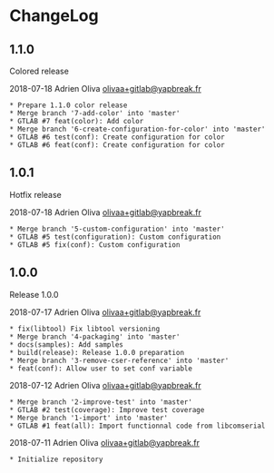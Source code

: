 # ChangeLog


## 1.1.0

Colored release

2018-07-18	Adrien Oliva <olivaa+gitlab@yapbreak.fr>

	* Prepare 1.1.0 color release
	* Merge branch '7-add-color' into 'master'
	* GTLAB #7 feat(color): Add color
	* Merge branch '6-create-configuration-for-color' into 'master'
	* GTLAB #6 test(conf): Create configuration for color
	* GTLAB #6 feat(conf): Create configuration for color

## 1.0.1

Hotfix release

2018-07-18	Adrien Oliva <olivaa+gitlab@yapbreak.fr>

	* Merge branch '5-custom-configuration' into 'master'
	* GTLAB #5 test(configuration): Custom configuration
	* GTLAB #5 fix(conf): Custom configuration


## 1.0.0

Release 1.0.0

2018-07-17	Adrien Oliva <olivaa+gitlab@yapbreak.fr>

	* fix(libtool) Fix libtool versioning
	* Merge branch '4-packaging' into 'master'
	* docs(samples): Add samples
	* build(release): Release 1.0.0 preparation
	* Merge branch '3-remove-cser-reference' into 'master'
	* feat(conf): Allow user to set conf variable

2018-07-12	Adrien Oliva <olivaa+gitlab@yapbreak.fr>

	* Merge branch '2-improve-test' into 'master'
	* GTLAB #2 test(coverage): Improve test coverage
	* Merge branch '1-import' into 'master'
	* GTLAB #1 feat(all): Import functionnal code from libcomserial

2018-07-11	Adrien Oliva <olivaa+gitlab@yapbreak.fr>

	* Initialize repository

